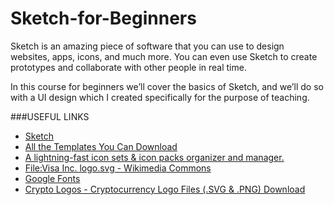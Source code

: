# Sketch-for-Beginners
Sketch is an amazing piece of software that you can use to design websites, apps, icons, and much more. You can even use Sketch to create prototypes and collaborate with other people in real time.

In this course for beginners we’ll cover the basics of Sketch, and we’ll do so with a UI design which I created specifically for the purpose of teaching.

###USEFUL LINKS
- [Sketch](https://www.sketch.com/)
- [All the Templates You Can Download](https://elements.envato.com/wallet-app-donation-care-fund-logo-template-HFLQJX5)
- [A lightning-fast icon sets & icon packs organizer and manager.](https://iconset.io/set/ionicons)
- [File:Visa Inc. logo.svg - Wikimedia Commons](https://commons.wikimedia.org/wiki/File:Visa_Inc._logo.svg)
- [Google Fonts](https://fonts.google.com/specimen/Poppins)
- [Crypto Logos - Cryptocurrency Logo Files (.SVG & .PNG) Download](https://cryptologos.cc/)
